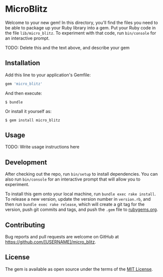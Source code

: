 # MicroBlitz

Welcome to your new gem! In this directory, you'll find the files you need to be able to package up your Ruby library into a gem. Put your Ruby code in the file `lib/micro_blitz`. To experiment with that code, run `bin/console` for an interactive prompt.

TODO: Delete this and the text above, and describe your gem

## Installation

Add this line to your application's Gemfile:

```ruby
gem 'micro_blitz'
```

And then execute:

    $ bundle

Or install it yourself as:

    $ gem install micro_blitz

## Usage

TODO: Write usage instructions here

## Development

After checking out the repo, run `bin/setup` to install dependencies. You can also run `bin/console` for an interactive prompt that will allow you to experiment.

To install this gem onto your local machine, run `bundle exec rake install`. To release a new version, update the version number in `version.rb`, and then run `bundle exec rake release`, which will create a git tag for the version, push git commits and tags, and push the `.gem` file to [rubygems.org](https://rubygems.org).

## Contributing

Bug reports and pull requests are welcome on GitHub at https://github.com/[USERNAME]/micro_blitz.

## License

The gem is available as open source under the terms of the [MIT License](https://opensource.org/licenses/MIT).
